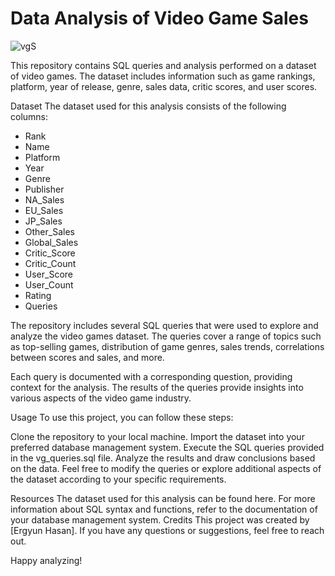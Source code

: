 # Data Analysis of Video Game Sales

![vgS](https://github.com/ergyunhasan/Video_Game_Analysis_SQL/assets/121507597/2ca00938-8c53-4930-86e9-2b14b68caa53)

This repository contains SQL queries and analysis performed on a dataset of video games. The dataset includes information such as game rankings, platform, year of release, genre, sales data, critic scores, and user scores.

Dataset
The dataset used for this analysis consists of the following columns:

* Rank
* Name
* Platform
* Year
* Genre
* Publisher
* NA_Sales
* EU_Sales
* JP_Sales
* Other_Sales
* Global_Sales
* Critic_Score
* Critic_Count
* User_Score
* User_Count
* Rating
* Queries

The repository includes several SQL queries that were used to explore and analyze the video games dataset. The queries cover a range of topics such as top-selling games, distribution of game genres, sales trends, correlations between scores and sales, and more.

Each query is documented with a corresponding question, providing context for the analysis. The results of the queries provide insights into various aspects of the video game industry.

Usage
To use this project, you can follow these steps:

Clone the repository to your local machine.
Import the dataset into your preferred database management system.
Execute the SQL queries provided in the vg_queries.sql file.
Analyze the results and draw conclusions based on the data.
Feel free to modify the queries or explore additional aspects of the dataset according to your specific requirements.

Resources
The dataset used for this analysis can be found here.
For more information about SQL syntax and functions, refer to the documentation of your database management system.
Credits
This project was created by [Ergyun Hasan]. If you have any questions or suggestions, feel free to reach out.

Happy analyzing!
